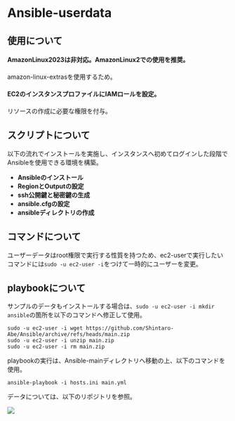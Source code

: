 # Ansible-userdata
## 使用について

#### AmazonLinux2023は非対応。AmazonLinux2での使用を推奨。
amazon-linux-extrasを使用するため。
#### EC2のインスタンスプロファイルにIAMロールを設定。
リソースの作成に必要な権限を付与。
## スクリプトについて
以下の流れでインストールを実施し、インスタンスへ初めてログインした段階でAnsibleを使用できる環境を構築。
* __Ansibleのインストール__
* __RegionとOutputの設定__
* __ssh公開鍵と秘密鍵の生成__
* __ansible.cfgの設定__
* __ansibleディレクトリの作成__

## コマンドについて
ユーザーデータはroot権限で実行する性質を持つため、ec2-userで実行したいコマンドには` sudo -u ec2-user -i `をつけて一時的にユーザーを変更。

## playbookについて
サンプルのデータもインストールする場合は、` sudo -u ec2-user -i mkdir ansible `の箇所を以下のコマンドへ修正して使用。
```
sudo -u ec2-user -i wget https://github.com/Shintaro-Abe/Ansible/archive/refs/heads/main.zip
sudo -u ec2-user -i unzip main.zip
sudo -u ec2-user -i rm main.zip
```
playbookの実行は、Ansible-mainディレクトリへ移動の上、以下のコマンドを使用。
```
ansible-playbook -i hosts.ini main.yml
```
データについては、以下のリポジトリを参照。

<a href="https://github.com/Shintaro-Abe/Ansible.git"><img src="https://img.shields.io/badge/ShintaroAbe/Ansible-181717.svg?logo=github&style=flat-square"></a>
